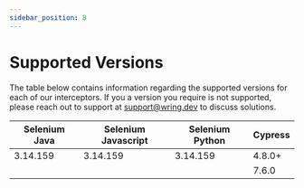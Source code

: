 ```yaml
---
sidebar_position: 8
---
```


# Supported Versions

The table below contains information regarding the supported versions for each of our interceptors. If you a version you require is not supported, please reach out to support at support@wring.dev to discuss solutions.

| Selenium Java | Selenium Javascript | Selenium Python | Cypress 
| --------------- | --------------- | --------------- | --------------- | 
| 3.14.159 | 3.14.159 | 3.14.159 | 4.8.0+ 
| | | |7.6.0|  
